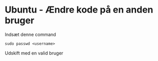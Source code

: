 
# Ubuntu - Ændre kode på en anden bruger
Indsæt denne command
```
sudo passwd <username>
```

Udskift <username> med en valid bruger
